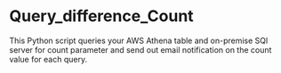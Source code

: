 # Query_difference_Count

This Python script queries your AWS Athena table and on-premise SQl server for count parameter and send out email notification on the count value for each query.
